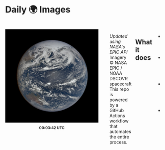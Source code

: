 # Daily 🌍 Images

<div style="display: inline-flex; overflow-x: auto; width: 100%; gap: 12px; padding: 1rem 0;">
        <div style="flex: 0 0 auto; text-align: center;">
            <img src="./history/2025-05-15/000342.jpg" alt="Earth at 00:03:42" width="300" title="This image was taken by NASA's EPIC camera onboard the NOAA DSCOVR spacecraft"><br>
            <sub><strong>00:03:42 UTC</strong></sub>
        </div>
        
        <div style="flex: 0 0 auto; text-align: center;">
            <img src="./history/2025-05-15/010909.jpg" alt="Earth at 01:09:09" width="300" title="This image was taken by NASA's EPIC camera onboard the NOAA DSCOVR spacecraft"><br>
            <sub><strong>01:09:09 UTC</strong></sub>
        </div>
        
        <div style="flex: 0 0 auto; text-align: center;">
            <img src="./history/2025-05-15/021438.jpg" alt="Earth at 02:14:38" width="300" title="This image was taken by NASA's EPIC camera onboard the NOAA DSCOVR spacecraft"><br>
            <sub><strong>02:14:38 UTC</strong></sub>
        </div>
        
        <div style="flex: 0 0 auto; text-align: center;">
            <img src="./history/2025-05-15/032005.jpg" alt="Earth at 03:20:05" width="300" title="This image was taken by NASA's EPIC camera onboard the NOAA DSCOVR spacecraft"><br>
            <sub><strong>03:20:05 UTC</strong></sub>
        </div>
        
        <div style="flex: 0 0 auto; text-align: center;">
            <img src="./history/2025-05-15/042533.jpg" alt="Earth at 04:25:33" width="300" title="This image was taken by NASA's EPIC camera onboard the NOAA DSCOVR spacecraft"><br>
            <sub><strong>04:25:33 UTC</strong></sub>
        </div>
        
        <div style="flex: 0 0 auto; text-align: center;">
            <img src="./history/2025-05-15/053100.jpg" alt="Earth at 05:31:00" width="300" title="This image was taken by NASA's EPIC camera onboard the NOAA DSCOVR spacecraft"><br>
            <sub><strong>05:31:00 UTC</strong></sub>
        </div>
        
        <div style="flex: 0 0 auto; text-align: center;">
            <img src="./history/2025-05-15/063627.jpg" alt="Earth at 06:36:27" width="300" title="This image was taken by NASA's EPIC camera onboard the NOAA DSCOVR spacecraft"><br>
            <sub><strong>06:36:27 UTC</strong></sub>
        </div>
        
        <div style="flex: 0 0 auto; text-align: center;">
            <img src="./history/2025-05-15/074155.jpg" alt="Earth at 07:41:55" width="300" title="This image was taken by NASA's EPIC camera onboard the NOAA DSCOVR spacecraft"><br>
            <sub><strong>07:41:55 UTC</strong></sub>
        </div>
        
        <div style="flex: 0 0 auto; text-align: center;">
            <img src="./history/2025-05-15/084722.jpg" alt="Earth at 08:47:22" width="300" title="This image was taken by NASA's EPIC camera onboard the NOAA DSCOVR spacecraft"><br>
            <sub><strong>08:47:22 UTC</strong></sub>
        </div>
        
        <div style="flex: 0 0 auto; text-align: center;">
            <img src="./history/2025-05-15/095249.jpg" alt="Earth at 09:52:49" width="300" title="This image was taken by NASA's EPIC camera onboard the NOAA DSCOVR spacecraft"><br>
            <sub><strong>09:52:49 UTC</strong></sub>
        </div>
        
        <div style="flex: 0 0 auto; text-align: center;">
            <img src="./history/2025-05-15/105817.jpg" alt="Earth at 10:58:17" width="300" title="This image was taken by NASA's EPIC camera onboard the NOAA DSCOVR spacecraft"><br>
            <sub><strong>10:58:17 UTC</strong></sub>
        </div>
        
        <div style="flex: 0 0 auto; text-align: center;">
            <img src="./history/2025-05-15/120344.jpg" alt="Earth at 12:03:44" width="300" title="This image was taken by NASA's EPIC camera onboard the NOAA DSCOVR spacecraft"><br>
            <sub><strong>12:03:44 UTC</strong></sub>
        </div>
        
        <div style="flex: 0 0 auto; text-align: center;">
            <img src="./history/2025-05-15/130911.jpg" alt="Earth at 13:09:11" width="300" title="This image was taken by NASA's EPIC camera onboard the NOAA DSCOVR spacecraft"><br>
            <sub><strong>13:09:11 UTC</strong></sub>
        </div>
        
        <div style="flex: 0 0 auto; text-align: center;">
            <img src="./history/2025-05-15/141439.jpg" alt="Earth at 14:14:39" width="300" title="This image was taken by NASA's EPIC camera onboard the NOAA DSCOVR spacecraft"><br>
            <sub><strong>14:14:39 UTC</strong></sub>
        </div>
        
        <div style="flex: 0 0 auto; text-align: center;">
            <img src="./history/2025-05-15/152006.jpg" alt="Earth at 15:20:06" width="300" title="This image was taken by NASA's EPIC camera onboard the NOAA DSCOVR spacecraft"><br>
            <sub><strong>15:20:06 UTC</strong></sub>
        </div>
        </div>

---

*Updated using NASA's EPIC API*  
Imagery © NASA EPIC / NOAA DSCOVR spacecraft  
This repo is powered by a GitHub Actions workflow that automates the entire process.

## What it does

- Runs automatically every day at 9:00 UTC  
- Fetches NASA's Earth images via the EPIC API  
- Updates this README with space imagery and descriptions  
- Commits and pushes these changes automatically  

## Why I built this

This project showcases:

- GitHub Actions and workflows  
- Automation scripts  
- Git operations from within workflows  
- Working with external APIs  

## How it works

The GitHub Action workflow:

1. Runs daily on schedule  
2. Fetches NASA's EPIC Earth Images of the Day  
3. Updates this README  
4. Commits and pushes the changes  

<<<<<<< Updated upstream
_Last updated: Fri May 16 15:25:04 UTC 2025_
=======
_Last updated: Fri May 16 15:28:13 UTC 2025_
>>>>>>> Stashed changes
